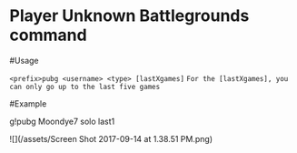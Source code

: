 # Player Unknown Battlegrounds command

#Usage

`<prefix>pubg <username> <type> [lastXgames]`
`For the [lastXgames], you can only go up to the last five games`

#Example

g!pubg Moondye7 solo last1

![](/assets/Screen Shot 2017-09-14 at 1.38.51 PM.png)